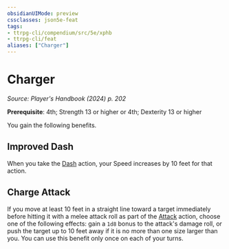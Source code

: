 ```yaml
---
obsidianUIMode: preview
cssclasses: json5e-feat
tags:
- ttrpg-cli/compendium/src/5e/xphb
- ttrpg-cli/feat
aliases: ["Charger"]
---
```

# Charger
*Source: Player's Handbook (2024) p. 202*  

**Prerequisite**: 4th; Strength 13 or higher or 4th; Dexterity 13 or higher

You gain the following benefits.

## Improved Dash

When you take the [Dash](Mechanics/rules/actions.md#Dash) action, your Speed increases by 10 feet for that action.

## Charge Attack

If you move at least 10 feet in a straight line toward a target immediately before hitting it with a melee attack roll as part of the [Attack](Mechanics/rules/actions.md#Attack) action, choose one of the following effects: gain a `1d8` bonus to the attack's damage roll, or push the target up to 10 feet away if it is no more than one size larger than you. You can use this benefit only once on each of your turns.